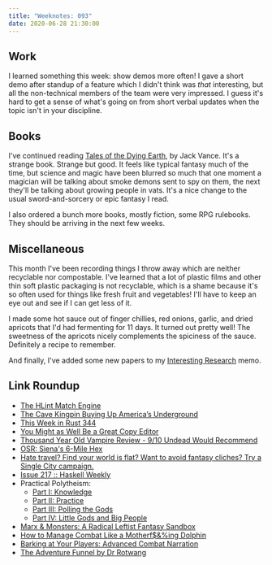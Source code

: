 ```yaml
---
title: "Weeknotes: 093"
date: 2020-06-28 21:30:00
---
```


## Work

I learned something this week: show demos more often!  I gave a short
demo after standup of a feature which I didn't think was *that*
interesting, but all the non-technical members of the team were very
impressed.  I guess it's hard to get a sense of what's going on from
short verbal updates when the topic isn't in your discipline.


## Books

I've continued reading [Tales of the Dying Earth][], by Jack Vance.
It's a strange book.  Strange but good.  It feels like typical fantasy
much of the time, but science and magic have been blurred so much that
one moment a magician will be talking about smoke demons sent to spy
on them, the next they'll be talking about growing people in vats.
It's a nice change to the usual sword-and-sorcery or epic fantasy I
read.

I also ordered a bunch more books, mostly fiction, some RPG rulebooks.
They should be arriving in the next few weeks.

[Tales of the Dying Earth]: https://en.wikipedia.org/wiki/Dying_Earth


## Miscellaneous

This month I've been recording things I throw away which are neither
recyclable nor compostable.  I've learned that a lot of plastic films
and other thin soft plastic packaging is not recyclable, which is a
shame because it's so often used for things like fresh fruit and
vegetables!  I'll have to keep an eye out and see if I can get less of
it.

I made some hot sauce out of finger chillies, red onions, garlic, and
dried apricots that I'd had fermenting for 11 days.  It turned out
pretty well!  The sweetness of the apricots nicely complements the
spiciness of the sauce.  Definitely a recipe to remember.

And finally, I've added some new papers to my [Interesting Research][]
memo.

[Interesting Research]: interesting-research.html


## Link Roundup

- [The HLint Match Engine](https://neilmitchell.blogspot.com/2020/06/the-hlint-match-engine.html)
- [The Cave Kingpin Buying Up America’s Underground](https://www.outsideonline.com/2414888/john-ackerman-caves-minnesota)
- [This Week in Rust 344](https://this-week-in-rust.org/blog/2020/06/23/this-week-in-rust-344/)
- [You Might as Well Be a Great Copy Editor](https://blog.regehr.org/archives/1471)
- [Thousand Year Old Vampire Review - 9/10 Undead Would Recommend](https://www.youtube.com/watch?v=COJcWFf0H3U)
- [OSR: Siena's 6-Mile Hex](https://coinsandscrolls.blogspot.com/2019/06/osr-sienas-6-mile-hex.html)
- [Hate travel? Find your world is flat? Want to avoid fantasy cliches? Try a Single City campaign.](https://old.reddit.com/r/DMAcademy/comments/hg0cfd/hate_travel_find_your_world_is_flat_want_to_avoid/)
- [Issue 217 :: Haskell Weekly](https://haskellweekly.news/issue/217.html)
- Practical Polytheism:
  - [Part I: Knowledge](https://acoup.blog/2019/10/25/collections-practical-polytheism-part-i-knowledge/)
  - [Part II: Practice](https://acoup.blog/2019/11/01/collections-practical-polytheism-part-ii-practice/)
  - [Part III: Polling the Gods](https://acoup.blog/2019/11/08/collections-practical-polytheism-part-iii-polling-the-gods/)
  - [Part IV: Little Gods and Big People](https://acoup.blog/2019/11/15/collections-practical-polytheism-part-iv-little-gods-and-big-people/)
- [Marx & Monsters: A Radical Leftist Fantasy Sandbox](https://rocketpropelledgame.blogspot.com/2012/06/marx-monsters-radical-leftist-fantasy.html?m=1)
- [How to Manage Combat Like a Motherf$&%ing Dolphin](https://theangrygm.com/manage-combat-like-a-dolphin/)
- [Barking at Your Players: Advanced Combat Narration](https://theangrygm.com/barking-at-your-players-advanced-combat-narration/)
- [The Adventure Funnel by Dr Rotwang](https://drive.google.com/file/d/1CXilFAAvor3_NP21EW_NGpzvRsrKaRWm/view)
